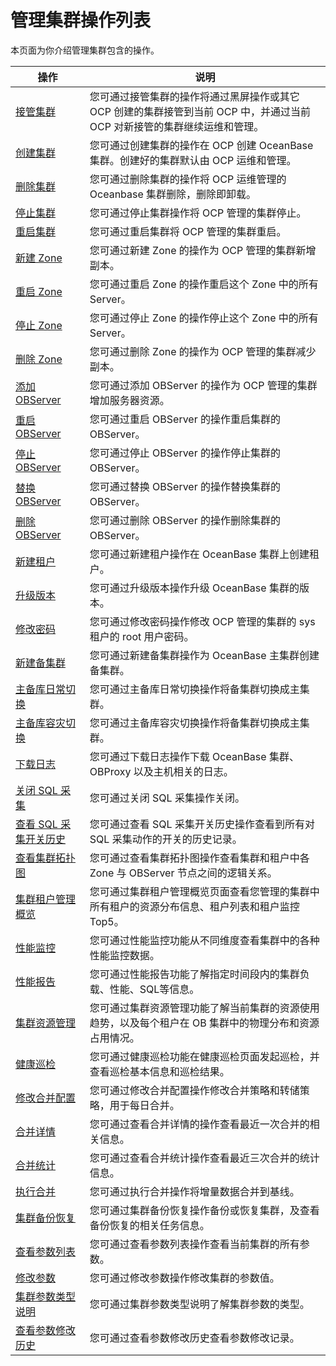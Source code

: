 管理集群操作列表 
=============================

本页面为你介绍管理集群包含的操作。


|                              操作                              |                                  说明                                  |
|--------------------------------------------------------------|----------------------------------------------------------------------|
| [接管集群](2.basic-operations/1.takeover-cluster.md)          | 您可通过接管集群的操作将通过黑屏操作或其它 OCP 创建的集群接管到当前 OCP 中，并通过当前 OCP 对新接管的集群继续运维和管理。 |
| [创建集群](2.basic-operations/2.create-a-cluster.md)          | 您可通过创建集群的操作在 OCP 创建 OceanBase 集群。创建好的集群默认由 OCP 运维和管理。                |
| [删除集群](2.basic-operations/3.delete-a-cluster.md)          | 您可通过删除集群的操作将 OCP 运维管理的 Oceanbase 集群删除，删除即卸载。                         |
| [停止集群](t1954599.html#topic-1954599)          | 您可通过停止集群操作将 OCP 管理的集群停止。                                             |
| [重启集群](2.basic-operations/5.restart-a-cluster.md)          | 您可通过重启集群将 OCP 管理的集群重启。                                               |
| [新建 Zone](t1954607.html#topic-1954607)       | 您可通过新建 Zone 的操作为 OCP 管理的集群新增副本。                                      |
| [重启 Zone](t2070718.html#topic-2070718)       | 您可通过重启 Zone 的操作重启这个 Zone 中的所有 Server。                                |
| [停止 Zone](t2070719.html#topic-2070719)       | 您可通过停止 Zone 的操作停止这个 Zone 中的所有 Server。                                |
| [删除 Zone](t2070720.html#topic-2070720)       | 您可通过删除 Zone 的操作为 OCP 管理的集群减少副本。                                      |
| [添加 OBServer](t2009277.html#topic-2009277)   | 您可通过添加 OBServer 的操作为 OCP 管理的集群增加服务器资源。                               |
| [重启 OBServer](t2070722.html#topic-2070722)   | 您可通过重启 OBServer 的操作重启集群的 OBServer。                                   |
| [停止 OBServer](t2070723.html#topic-2070723)   | 您可通过停止 OBServer 的操作停止集群的 OBServer。                                   |
| [替换 OBServer](t2070725.html#topic-2070725)   | 您可通过替换 OBServer 的操作替换集群的 OBServer。                                   |
| [删除 OBServer](t2070726.html#topic-2070726)   | 您可通过删除 OBServer 的操作删除集群的 OBServer。                                   |
| [新建租户](t1954645.html#topic-1954645)          | 您可通过新建租户操作在 OceanBase 集群上创建租户。                                       |
| [升级版本](t1954591.html#topic-1954591)          | 您可通过升级版本操作升级 OceanBase 集群的版本。                                        |
| [修改密码](t1954594.html#topic-1954594)          | 您可通过修改密码操作修改 OCP 管理的集群的 sys 租户的 root 用户密码。                           |
| [新建备集群](t2009279.html#topic-2009279)         | 您可通过新建备集群操作为 OceanBase 主集群创建备集群。                                     |
| [主备库日常切换](t2061084.html#topic-2061084)       | 您可通过主备库日常切换操作将备集群切换成主集群。                                             |
| [主备库容灾切换](t2061085.html#topic-2061085)       | 您可通过主备库容灾切换操作将备集群切换成主集群。                                             |
| [下载日志](2.basic-operations/11.download-log.md)          | 您可通过下载日志操作下载 OceanBase 集群、OBProxy 以及主机相关的日志。                         |
| [关闭 SQL 采集](t2070745.html#topic-2070745)     | 您可通过关闭 SQL 采集操作关闭。                                                   |
| [查看 SQL 采集开关历史](t2070747.html#topic-2070747) | 您可通过查看 SQL 采集开关历史操作查看到所有对 SQL 采集动作的开关的历史记录。                          |
| [查看集群拓扑图](t2009257.html#topic-2009257)       | 您可通过查看集群拓扑图操作查看集群和租户中各 Zone 与 OBServer 节点之间的逻辑关系。                    |
| [集群租户管理概览](t2009259.html#topic-2009259)      | 您可通过集群租户管理概览页面查看您管理的集群中所有租户的资源分布信息、租户列表和租户监控 Top5。                   |
| [性能监控](t1954657.html#topic-2639329)          | 您可通过性能监控功能从不同维度查看集群中的各种性能监控数据。                                       |
| [性能报告](t2070786.html#topic-2070786)          | 您可通过性能报告功能了解指定时间段内的集群负载、性能、SQL等信息。                                   |
| [集群资源管理](../4.manage-clusters/6.cluster-resource-management.md)        | 您可通过集群资源管理功能了解当前集群的资源使用趋势，以及每个租户在 OB 集群中的物理分布和资源占用情况。                |
| [健康巡检](t2009264.html#topic-2009264)          | 您可通过健康巡检功能在健康巡检页面发起巡检，并查看巡检基本信息和巡检结果。                                |
| [修改合并配置](t1954668.html#topic-1954668)        | 您可通过修改合并配置操作修改合并策略和转储策略，用于每日合并。                                      |
| [合并详情](t1954661.html#topic-1954661)          | 您可通过查看合并详情的操作查看最近一次合并的相关信息。                                          |
| [合并统计](t1954665.html#topic-1954665)          | 您可通过查看合并统计操作查看最近三次合并的统计信息。                                           |
| [执行合并](t1954667.html#topic-2639345)          | 您可通过执行合并操作将增量数据合并到基线。                                                |
| [集群备份恢复](t2009271.html#topic-2009271)        | 您可通过集群备份恢复操作备份或恢复集群，及查看备份恢复的相关任务信息。                                  |
| [查看参数列表](t1954673.html#topic-1954673)        | 您可通过查看参数列表操作查看当前集群的所有参数。                                             |
| [修改参数](t1954676.html#topic-1954676)          | 您可通过修改参数操作修改集群的参数值。                                                  |
| [集群参数类型说明](8.parameters/3.cluster-parameter-type.md)      | 您可通过集群参数类型说明了解集群参数的类型。                                               |
| [查看参数修改历史](t1954680.html#topic-1954680)      | 您可通过查看参数修改历史查看参数修改记录。                                                |





